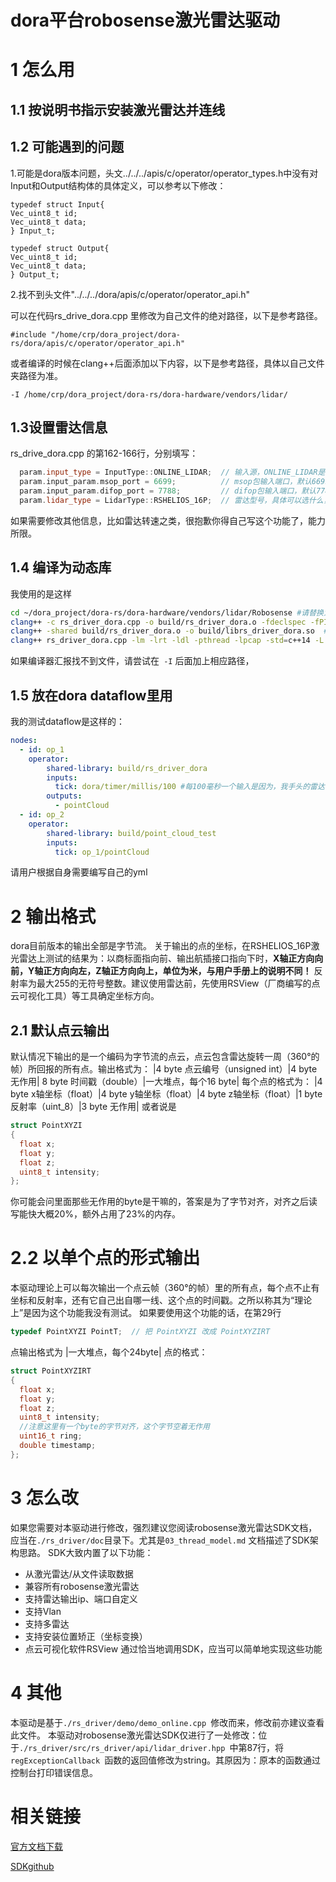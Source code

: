 # dora平台robosense激光雷达驱动
# 1 怎么用
## 1.1 按说明书指示安装激光雷达并连线

## 1.2 可能遇到的问题

1.可能是dora版本问题，头文../../../apis/c/operator/operator_types.h中没有对Input和Output结构体的具体定义，可以参考以下修改：

```
typedef struct Input{
Vec_uint8_t id;
Vec_uint8_t data;
} Input_t;

typedef struct Output{
Vec_uint8_t id;
Vec_uint8_t data;
} Output_t;
```

2.找不到头文件"../../../dora/apis/c/operator/operator_api.h"

可以在代码rs_drive_dora.cpp 里修改为自己文件的绝对路径，以下是参考路径。

```
#include "/home/crp/dora_project/dora-rs/dora/apis/c/operator/operator_api.h"
```

或者编译的时候在clang++后面添加以下内容，以下是参考路径，具体以自己文件夹路径为准。

```
-I /home/crp/dora_project/dora-rs/dora-hardware/vendors/lidar/
```

## 1.3设置雷达信息

rs_drive_dora.cpp 的第162-166行，分别填写：
``` cpp
  param.input_type = InputType::ONLINE_LIDAR;  // 输入源，ONLINE_LIDAR是指输入源是某个雷达，其他的还可以选从文件输入，不过我没测试
  param.input_param.msop_port = 6699;          // msop包输入端口，默认6699，详见robosense激光雷达用户手册
  param.input_param.difop_port = 7788;         // difop包输入端口，默认7788，详见robosense激光雷达用户手册
  param.lidar_type = LidarType::RSHELIOS_16P;  // 雷达型号，具体可以选什么，自己去看LidarType 这个枚举类型
```
如果需要修改其他信息，比如雷达转速之类，很抱歉你得自己写这个功能了，能力所限。
## 1.4 编译为动态库
我使用的是这样
``` bash
cd ~/dora_project/dora-rs/dora-hardware/vendors/lidar/Robosense #请替换为自己的文件夹路径
clang++ -c rs_driver_dora.cpp -o build/rs_driver_dora.o -fdeclspec -fPIC -I /home/crp/dora_project/dora-rs/dora-hardware/vendors/lidar/Robosense/rs_driver/src/  #生成静态库
clang++ -shared build/rs_driver_dora.o -o build/librs_driver_dora.so  #生成动态库
clang++ rs_driver_dora.cpp -lm -lrt -ldl -pthread -lpcap -std=c++14 -L ../../target/release --output build/rs_driver_dora -I /home/crp/dora_project/dora-rs/dora-hardware/vendors/lidar/Robosense/rs_driver/src/ #生成可执行文件
```
如果编译器汇报找不到文件，请尝试在``` -I``` 后面加上相应路径，

## 1.5 放在dora dataflow里用
我的测试dataflow是这样的：
``` yml
nodes:
  - id: op_1
    operator:
        shared-library: build/rs_driver_dora
        inputs:
          tick: dora/timer/millis/100 #每100毫秒一个输入是因为，我手头的雷达每100毫秒转一圈、输出一帧点云，请根据自己的雷达情况设置
        outputs:
          - pointCloud
  - id: op_2
    operator:
        shared-library: build/point_cloud_test
        inputs:
          tick: op_1/pointCloud
```
请用户根据自身需要编写自己的yml
# 2 输出格式
dora目前版本的输出全部是字节流。
关于输出的点的坐标，在RSHELIOS_16P激光雷达上测试的结果为：以商标面指向前、输出航插接口指向下时，**X轴正方向向前，Y轴正方向向左，Z轴正方向向上，单位为米，与用户手册上的说明不同！** 反射率为最大255的无符号整数。建议使用雷达前，先使用RSView（厂商编写的点云可视化工具）等工具确定坐标方向。

## 2.1 默认点云输出
默认情况下输出的是一个编码为字节流的点云，点云包含雷达旋转一周（360°的帧）所回报的所有点。输出格式为：
|4 byte 点云编号（unsigned int）|4 byte 无作用| 8 byte 时间戳（double）|一大堆点，每个16 byte|
每个点的格式为：
|4 byte x轴坐标（float）|4 byte y轴坐标（float）|4 byte z轴坐标（float）|1 byte 反射率（uint_8）|3 byte 无作用|
或者说是

``` cpp
struct PointXYZI
{
  float x;
  float y;
  float z;
  uint8_t intensity;
};
```
你可能会问里面那些无作用的byte是干嘛的，答案是为了字节对齐，对齐之后读写能快大概20%，额外占用了23%的内存。
# 2.2 以单个点的形式输出
本驱动理论上可以每次输出一个点云帧（360°的帧）里的所有点，每个点不止有坐标和反射率，还有它自己出自哪一线、这个点的时间戳。之所以称其为“理论上”是因为这个功能我没有测试。
如果要使用这个功能的话，在第29行

```cpp
typedef PointXYZI PointT;  // 把 PointXYZI 改成 PointXYZIRT
```
点输出格式为
|一大堆点，每个24byte|
点的格式：
```cpp
struct PointXYZIRT
{
  float x;
  float y;
  float z;
  uint8_t intensity;
  //注意这里有一个byte的字节对齐，这个字节空着无作用
  uint16_t ring;
  double timestamp;
};
```
# 3 怎么改
如果您需要对本驱动进行修改，强烈建议您阅读robosense激光雷达SDK文档，应当在```./rs_driver/doc```目录下。尤其是```03_thread_model.md``` 文档描述了SDK架构思路。
SDK大致内置了以下功能：
+ 从激光雷达/从文件读取数据
+ 兼容所有robosense激光雷达
+ 支持雷达输出ip、端口自定义
+ 支持Vlan
+ 支持多雷达
+ 支持安装位置矫正（坐标变换）
+ 点云可视化软件RSView
通过恰当地调用SDK，应当可以简单地实现这些功能
# 4 其他
本驱动是基于```./rs_driver/demo/demo_online.cpp ```修改而来，修改前亦建议查看此文件。
本驱动对robosense激光雷达SDK仅进行了一处修改：位于```./rs_driver/src/rs_driver/api/lidar_driver.hpp ```中第87行，将```regExceptionCallback ```函数的返回值修改为string。其原因为：原本的函数通过控制台打印错误信息。
# 相关链接
[官方文档下载](https://www.robosense.cn/resources-81)

[SDKgithub](https://github.com/RoboSense-LiDAR/rs_driver/releases)
